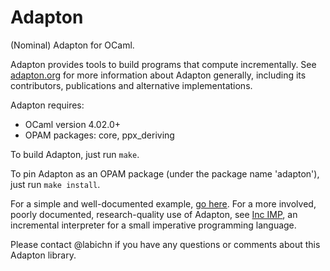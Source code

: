 Adapton
=======

(Nominal) Adapton for OCaml.

Adapton provides tools to build programs that compute incrementally.
See [adapton.org](http://adapton.org) for more information about Adapton generally, including its contributors, publications and alternative implementations.

Adapton requires:
- OCaml version 4.02.0+
- OPAM packages: core, ppx_deriving

To build Adapton, just run `make`.

To pin Adapton as an OPAM package (under the package name 'adapton'),
just run `make install`.

For a simple and well-documented example,
[go here](sample/spreadsheet.ml). For a more involved, poorly
documented, research-quality use of Adapton, see
[Inc IMP](https://github.com/plum-umd/inc-imp), an incremental
interpreter for a small imperative programming language.

Please contact @labichn if you have any questions or comments about
this Adapton library.
